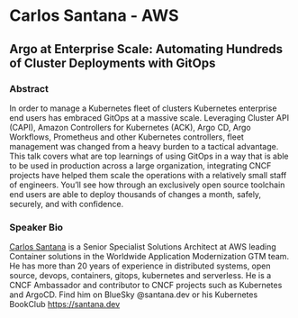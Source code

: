 # Carlos Santana - AWS
## Argo at Enterprise Scale: Automating Hundreds of Cluster Deployments with GitOps
### Abstract
In order to manage a Kubernetes fleet of clusters Kubernetes enterprise end users has embraced GitOps at a massive scale. Leveraging Cluster API (CAPI), Amazon Controllers for Kubernetes (ACK), Argo CD, Argo Workflows, Prometheus and other Kubernetes controllers, fleet management was changed from a heavy burden to a tactical advantage. This talk covers what are top learnings of using GitOps in a way that is able to be used in production across a large organization, integrating CNCF projects have helped them scale the operations with a relatively small staff of engineers. You’ll see how through an exclusively open source toolchain end users are able to deploy thousands of changes a month, safely, securely, and with confidence.
### Speaker Bio
[Carlos Santana](https://santana.dev) is a Senior Specialist Solutions Architect at AWS leading Container solutions in the Worldwide Application Modernization GTM team. He has more than 20 years of experience in distributed systems, open source, devops, containers, gitops, kubernetes and serverless. He is a CNCF Ambassador and contributor to CNCF projects such as Kubernetes and ArgoCD. Find him on BlueSky @santana.dev or his Kubernetes BookClub https://santana.dev